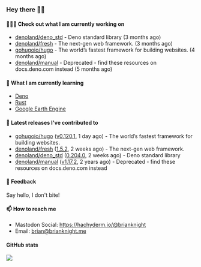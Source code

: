 ### Hey there 👋🏻

#### 👷🏻‍♂️ Check out what I am currently working on

- [denoland/deno_std](https://github.com/denoland/deno_std) - Deno standard library (3 months ago)
- [denoland/fresh](https://github.com/denoland/fresh) - The next-gen web framework. (3 months ago)
- [gohugoio/hugo](https://github.com/gohugoio/hugo) - The world’s fastest framework for building websites. (4 months ago)
- [denoland/manual](https://github.com/denoland/manual) - Deprecated - find these resources on docs.deno.com instead (5 months ago)

#### 🌱 What I am currently learning
- [Deno](https://deno.land/)
- [Rust](https://www.rust-lang.org/)
- [Google Earth Engine](https://earthengine.google.com/)

#### 🔭 Latest releases I've contributed to

- [gohugoio/hugo](https://github.com/gohugoio/hugo) ([v0.120.1](https://github.com/gohugoio/hugo/releases/tag/v0.120.1), 1 day ago) - The world’s fastest framework for building websites.
- [denoland/fresh](https://github.com/denoland/fresh) ([1.5.2](https://github.com/denoland/fresh/releases/tag/1.5.2), 2 weeks ago) - The next-gen web framework.
- [denoland/deno_std](https://github.com/denoland/deno_std) ([0.204.0](https://github.com/denoland/deno_std/releases/tag/0.204.0), 2 weeks ago) - Deno standard library
- [denoland/manual](https://github.com/denoland/manual) ([v1.17.2](https://github.com/denoland/manual/releases/tag/v1.17.2), 2 years ago) - Deprecated - find these resources on docs.deno.com instead

#### 💬 Feedback

Say hello, I don't bite!

#### 📫 How to reach me

- Mastodon Social: <a rel="me" href="https://hachyderm.io/@brianknight">https://hachyderm.io/@brianknight</a>
- Email: brian@brianknight.me

#### GitHub stats

![](https://github-profile-summary-cards.vercel.app/api/cards/profile-details?username=brianknight10&theme=github)